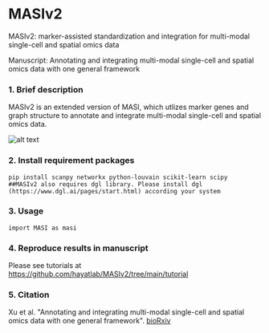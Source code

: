 # MASIv2

MASIv2: marker-assisted standardization and integration for multi-modal single-cell and spatial omics data

Manuscript: Annotating and integrating multi-modal single-cell and spatial omics data with one general framework

### 1. Brief description
MASIv2 is an extended version of MASI, which utlizes marker genes and graph structure to annotate and integrate multi-modal single-cell and spatial omics data.

![alt text](https://github.com/hayatlab/masiv2/blob/main/MASIv2/MASIv2_Figure1.jpg?raw=true)

### 2. Install requirement packages
    pip install scanpy networkx python-louvain scikit-learn scipy
    ##MASIv2 also requires dgl library. Please install dgl (https://www.dgl.ai/pages/start.html) according your system
    
### 3. Usage
    import MASI as masi
    
### 4. Reproduce results in manuscript
Please see tutorials at https://github.com/hayatlab/MASIv2/tree/main/tutorial

### 5. Citation
Xu et al. "Annotating and integrating multi-modal single-cell and spatial omics data with one general framework". <a href="https://www.biorxiv.org/content/10.1101/2022.03.28.486110v1">bioRxiv</a>
